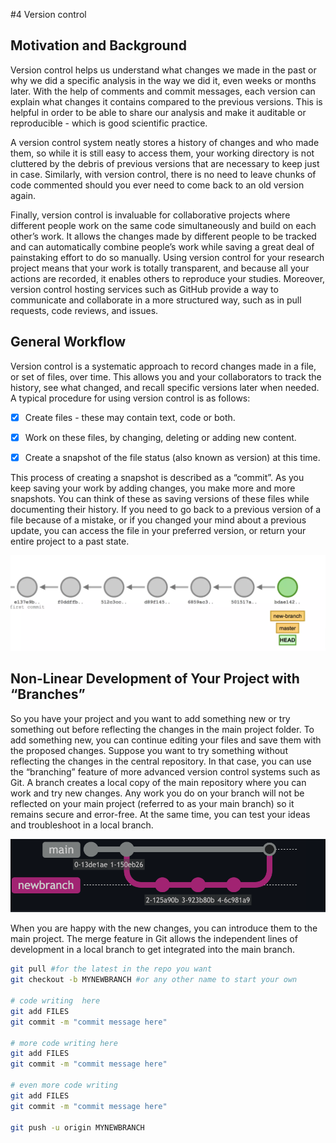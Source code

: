 #4 Version control



## Motivation and Background

Version control helps us understand what changes we made in the past or why we did a specific analysis in the way we did it, even weeks or months later. With the help of comments and commit messages, each version can explain what changes it contains compared to the previous versions. 
This is helpful in order to be able to share our analysis  and make it auditable or reproducible - which is good scientific practice.

A version control system neatly stores a history of changes and who made them, so while it is still easy to access them, your working directory is not cluttered by the debris of previous versions that are necessary to keep just in case. Similarly, with version control, there is no need to leave chunks of code commented should you ever need to come back to an old version again.

Finally, version control is invaluable for collaborative projects where different people work on the same code simultaneously and build on each other’s work. It allows the changes made by different people to be tracked and can automatically combine people’s work while saving a great deal of painstaking effort to do so manually. Using version control for your research project means that your work is totally transparent, and because all your actions are recorded, it enables others to reproduce your studies. Moreover, version control hosting services such as GitHub provide a way to communicate and collaborate in a more structured way, such as in pull requests, code reviews, and issues.


## General Workflow

Version control is a systematic approach to record changes made in a file, or set of files, over time. This allows you and your collaborators to track the history, see what changed, and recall specific versions later when needed. A typical procedure for using version control is as follows:

- [x] Create files - these may contain text, code or both.
- [x] Work on these files, by changing, deleting or adding new content.
- [x] Create a snapshot of the file status (also known as version) at this time.



This process of creating a snapshot is described as a “commit”. As you keep saving your work by adding changes, you make more and more snapshots. 
You can think of these as saving versions of these files while documenting their history. If you need to go back to a previous version of a file because of a mistake, or if you changed your mind about a previous update, you can access the file in your preferred version, or return your entire project to a past state.

![](https://github.com/mamonu/boldbestpractice/raw/main/docs/img/gitcommits.png)


## Non-Linear Development of Your Project with “Branches”


So you have your project and you want to add something new or try something out before reflecting the changes in the main project folder. To add something new, you can continue editing your files and save them with the proposed changes. Suppose you want to try something without reflecting the changes in the central repository. In that case, you can use the “branching” feature of more advanced version control systems such as Git. A branch creates a local copy of the main repository where you can work and try new changes. Any work you do on your branch will not be reflected on your main project (referred to as your main branch) so it remains secure and error-free. At the same time, you can test your ideas and troubleshoot in a local branch.

![](https://github.com/mamonu/boldbestpractice/raw/main/docs/img/git-graph.png)

When you are happy with the new changes, you can introduce them to the main project. The merge feature in Git allows the independent lines of development in a local branch to get integrated into the main branch.


``` bash 
git pull #for the latest in the repo you want
git checkout -b MYNEWBRANCH #or any other name to start your own

# code writing  here 
git add FILES  
git commit -m "commit message here"

# more code writing here 
git add FILES 
git commit -m "commit message here"

# even more code writing  
git add FILES 
git commit -m "commit message here"

git push -u origin MYNEWBRANCH
```
